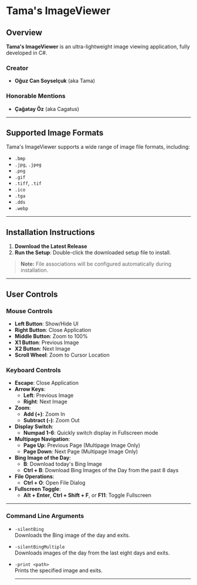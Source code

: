 # Tama's ImageViewer

## Overview
**Tama's ImageViewer** is an ultra-lightweight image viewing application, fully developed in C#.

### Creator
- **Oğuz Can Soyselçuk** (aka Tama)

### Honorable Mentions
- **Çağatay Öz** (aka Cagatus)

---

## Supported Image Formats
Tama's ImageViewer supports a wide range of image file formats, including:

- `.bmp`
- `.jpg`, `.jpeg`
- `.png`
- `.gif`
- `.tiff`, `.tif`
- `.ico`
- `.tga`
- `.dds`
- `.webp`

---

## Installation Instructions
1. **Download the Latest Release**
2. **Run the Setup**: Double-click the downloaded setup file to install.

> **Note:** File associations will be configured automatically during installation.

---

## User Controls

### Mouse Controls
- **Left Button**: Show/Hide UI
- **Right Button**: Close Application
- **Middle Button**: Zoom to 100%
- **X1 Button**: Previous Image
- **X2 Button**: Next Image
- **Scroll Wheel**: Zoom to Cursor Location

### Keyboard Controls
- **Escape**: Close Application
- **Arrow Keys**:
  - **Left**: Previous Image
  - **Right**: Next Image
- **Zoom**:
  - **Add (+)**: Zoom In
  - **Subtract (-)**: Zoom Out
- **Display Switch**:
  - **Numpad 1-6**: Quickly switch display in Fullscreen mode
- **Multipage Navigation**:
  - **Page Up**: Previous Page (Multipage Image Only)
  - **Page Down**: Next Page (Multipage Image Only)
- **Bing Image of the Day**:
  - **B**: Download today's Bing Image
  - **Ctrl + B**: Download Bing Images of the Day from the past 8 days
- **File Operations**:
  - **Ctrl + O**: Open File Dialog
- **Fullscreen Toggle**:
  - **Alt + Enter**, **Ctrl + Shift + F**, or **F11**: Toggle Fullscreen

---

### Command Line Arguments

- `-silentBing`  
  Downloads the Bing image of the day and exits.

- `-silentBingMultiple`  
  Downloads images of the day from the last eight days and exits.

- `-print <path>`  
  Prints the specified image and exits.
  
  ---